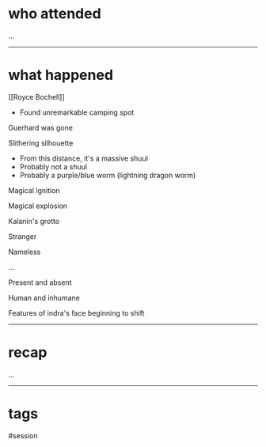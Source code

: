 # who attended

...

---
# what happened


[[Royce Bochell]]

- Found unremarkable camping spot

Guerhard was gone

Slithering silhouette

- From this distance, it's a massive shuul
- Probably not a shuul
- Probably a purple/blue worm (lightning dragon worm)

Magical ignition

Magical explosion

Kalanin's grotto

Stranger

Nameless

…

Present and absent

Human and inhumane

Features of indra's face beginning to shift

---
# recap

...

---
# tags

#session
